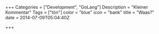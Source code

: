 +++
Categories = ["Development", "GoLang"]
Description = "Kleiner Kommentar"
Tags = ["tön"]
color = "blue"
icon = "bank"
title = "Waas?"
date = 2014-07-09T05:04:40Z

+++

